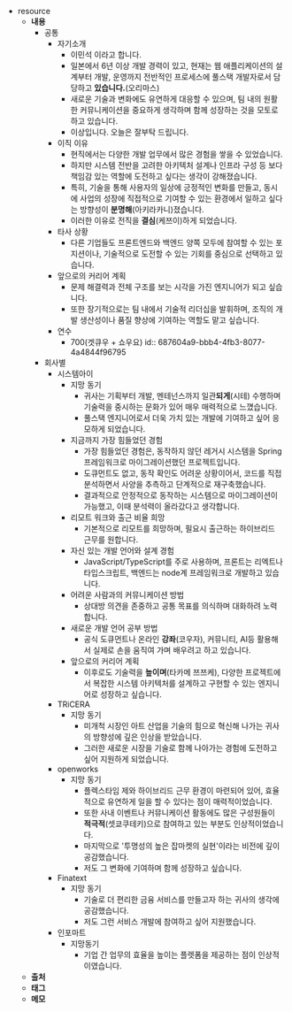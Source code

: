 - resource
	- **내용**
		- 공통
			- 자기소개
				- 이민석 이라고 합니다.
				- 일본에서 6년 이상 개발 경력이 있고, 현재는 웹 애플리케이션의 설계부터 개발, 운영까지 전반적인 프로세스에  풀스택 개발자로서 담당하고 **있습니다.**(오리마스)
				- 새로운 기술과 변화에도 유연하게 대응할 수 있으며, 팀 내의 원활한 커뮤니케이션을 중요하게 생각하며 함께 성장하는 것을 모토로 하고 있습니다.
				- 이상입니다. 오늘은 잘부탁 드립니다.
			- 이직 이유
				- 현직에서는 다양한 개발 업무에서 많은 경험을 쌓을 수 있었습니다.
				- 하지만 시스템 전반을 고려한 아키텍처 설계나 인프라 구성 등 보다 책임감 있는 역할에 도전하고 싶다는 생각이 강해졌습니다.
				- 특히, 기술을 통해 사용자의 일상에 긍정적인 변화를 만들고, 동시에 사업의 성장에 직접적으로 기여할 수 있는 환경에서 일하고 싶다는 방향성이 **분명해**(아키라카니)졌습니다.
				- 이러한 이유로 전직을 **결심**(케쯔이)하게 되었습니다.
			- 타사 상황
				- 다른 기업들도 프론트엔드와 백엔드 양쪽 모두에 참여할 수 있는 포지션이나, 기술적으로 도전할 수 있는 기회를 중심으로 선택하고 있습니다.
			- 앞으로의 커리어 계획
				- 문제 해결력과 전체 구조를 보는 시각을 가진 엔지니어가 되고 싶습니다.
				- 또한 장기적으로는 팀 내에서 기술적 리더십을 발휘하며, 조직의 개발 생산성이나 품질 향상에 기여하는 역할도 맡고 싶습니다.
			- 연수
				- 700(겟큐우 + 쇼우요)
				  id:: 687604a9-bbb4-4fb3-8077-4a4844f96795
		- 회사별
			- 시스템아이
				- 지망 동기
					- 귀사는 기획부터 개발, 멘테넌스까지 일관**되게**(시테) 수행하며 기술력을 중시하는 문화가 있어 매우 매력적으로 느꼈습니다.
					- 풀스택 엔지니어로서 더욱 가치 있는 개발에 기여하고 싶어 응모하게 되었습니다.
				- 지금까지 가장 힘들었던 경험
					- 가장 힘들었던 경험은, 동작하지 않던 레거시 시스템을 Spring 프레임워크로 마이그레이션했던 프로젝트입니다.
					- 도큐먼트도 없고, 동작 확인도 어려운 상황이어서, 코드를 직접 분석하면서 사양을 추측하고 단계적으로 재구축했습니다.
					- 결과적으로 안정적으로 동작하는 시스템으로 마이그레이션이 가능했고, 이때 분석력이 올라갔다고 생각합니다.
				- 리모트 워크와 출근 비율 희망
					- 기본적으로 리모트를 희망하며, 필요시 출근하는 하이브리드 근무를 원합니다.
				- 자신 있는 개발 언어와 설계 경험
					- JavaScript/TypeScript를 주로 사용하며, 프론트는 리엑트나 타입스크립트, 백엔드는 node계 프레임워크로 개발하고 있습니다.
				- 어려운 사람과의 커뮤니케이션 방법
					- 상대방 의견을 존중하고 공통 목표를 의식하며 대화하려 노력합니다.
				- 새로운 개발 언어 공부 방법
					- 공식 도큐먼트나 온라인 **강좌**(코우자), 커뮤니티, AI등 활용해서 실제로 손을 움직여 가며 배우려고 하고 있습니다.
				- 앞으로의 커리어 계획
					- 이후로도 기술력을 **높이며**(타카메 쯔쯔케), 다양한 프로젝트에서 복잡한 시스템 아키텍처를 설계하고 구현할 수 있는 엔지니어로 성장하고 싶습니다.
			- TRiCERA
				- 지망 동기
					- 미개척 시장인 아트 산업을 기술의 힘으로 혁신해 나가는 귀사의 방향성에 깊은 인상을 받았습니다.
					- 그러한 새로운 시장을 기술로 함께 나아가는 경험에 도전하고 싶어 지원하게 되었습니다.
			- openworks
				- 지망 동기
					- 플렉스타임 제와 하이브리드 근무 환경이 마련되어 있어, 효율적으로 유연하게 일을 할 수 있다는 점이 매력적이었습니다.
					- 또한 사내 이벤트나 커뮤니케이션 활동에도 많은 구성원들이 **적극적**(셋쿄쿠테키)으로 참여하고 있는 부분도 인상적이었습니다.
					- 마지막으로 '투명성의 높은 잡마켓의 실현'이라는 비전에 깊이 공감했습니다.
					- 저도 그 변화에 기여하며 함께 성장하고 싶습니다.
			- Finatext
				- 지망 동기
					- 기술로 더 편리한 금융 서비스를 만들고자 하는 귀사의 생각에 공감했습니다.
					- 저도 그런 서비스 개발에 참여하고 싶어 지원했습니다.
			- 인포마트
				- 지망동기
					- 기업 간 업무의 효율을 높이는 플렛폼을 제공하는 점이 인상적이였습니다.
	- **출처**
	- **태그**
	- **메모**